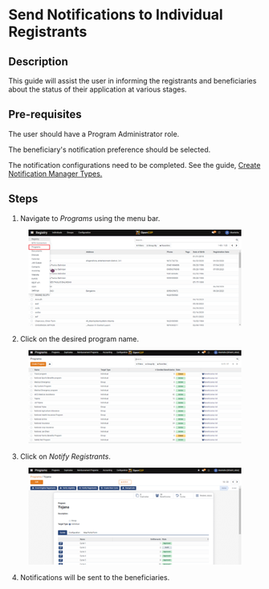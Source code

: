 # Send Notifications to Individual Registrants

## Description

This guide will assist the user in informing the registrants and beneficiaries about the status of their application at various stages.

## Pre-requisites

The user should have a Program Administrator role.

The beneficiary's notification preference should be selected.

The notification configurations need to be completed. See the guide, [Create Notification Manager Types.](create-notification-manager-types/)

## Steps

1. Navigate to _Programs_ using the menu bar.

<figure><img src="../../.gitbook/assets/home-page-openg2p (4).png" alt=""><figcaption></figcaption></figure>

2. Click on the desired program name.

<figure><img src="../../.gitbook/assets/all-program-multiapproval (7).png" alt=""><figcaption></figcaption></figure>

3. Click on _Notify Registrants_.

<figure><img src="../../.gitbook/assets/deduplication-deduplicate (1).png" alt=""><figcaption></figcaption></figure>

4. Notifications will be sent to the beneficiaries.
